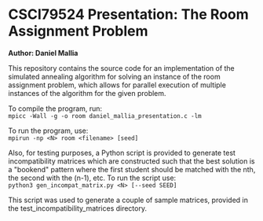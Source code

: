 # CSCI79524 Presentation: The Room Assignment Problem
**Author: Daniel Mallia**

This repository contains the source code for an implementation of the
simulated annealing algorithm for solving an instance of the room assignment
problem, which allows for parallel execution of multiple instances of the
algorithm for the given problem.

To compile the program, run:  
`mpicc -Wall -g -o room daniel_mallia_presentation.c -lm`

To run the program, use:  
`mpirun -np <N> room <filename> [seed]`

Also, for testing purposes, a Python script is provided to generate test
incompatibility matrices which are constructed such that the best solution
is a "bookend" pattern where the first student should be matched with the
nth, the second with the (n-1), etc. To run the script use:  
`python3 gen_incompat_matrix.py <N> [--seed SEED]`

This script was used to generate a couple of sample matrices, provided in the
test_incompatibility_matrices directory.


